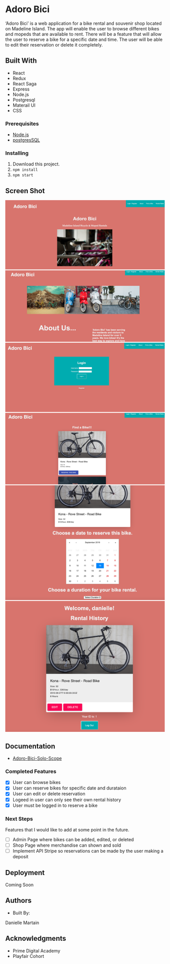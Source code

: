 # Adoro Bici

‘Adoro Bici’ is a web application for a bike rental and souvenir shop located on Madeline Island. The app will enable the user to browse different bikes and mopeds that are available to rent. There will be a feature that will allow the user to reserve a bike for a specific date and time. The user will be able to edit their reservation or delete it completely. 


## Built With
-  React
-  Redux
-  React Saga
-  Express
-  Node.js
-  Postgresql
-  Materail UI
-  CSS

### Prerequisites

- [Node.js](https://nodejs.org/en/)
- [postgresSQL](https://www.postgresql.org)


### Installing

1. Download this project.
2. `npm install`
3. `npm start`

## Screen Shot

![Home-Page](adoro-home.png)
![About-Page](adoro-about.png)
![Login-Page](adoro-login.png)
![Browse-Page](adoro-browse.png)
![Select-Page](adoro-select.png)
![Confirm-Page](adoro-confirm.png)


## Documentation

 - [Adoro-Bici-Solo-Scope](https://docs.google.com/document/d/12wG6RymcepGTmPMi_A9lkBSTSUr8TevLwKgzrXm1FbQ/edit?usp=sharing)

### Completed Features

- [x] User can browse bikes
- [x] User can reserve bikes for specific date and durataion
- [x] User can edit or delete reservation
- [x] Logeed in user can only see their own rental history
- [x] User must be logged in to reserve a bike

### Next Steps

Features that I would like to add at some point in the future.

- [ ] Admin Page where bikes can be added, edited, or deleted
- [ ] Shop Page where merchandise can shown and sold
- [ ] Implement API Stripe so reservations can be made by the user making a deposit

## Deployment

Coming Soon

## Authors

* Built By:

Danielle Martain


## Acknowledgments

* Prime Digital Academy
* Playfair Cohort
